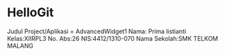 # HelloGit
Judul Project/Aplikasi = AdvancedWidget1
Nama: Prima listianti
Kelas:XIIRPL3
No. Abs:26
NIS:4412/1310-070
Nama Sekolah:SMK TELKOM MALANG
